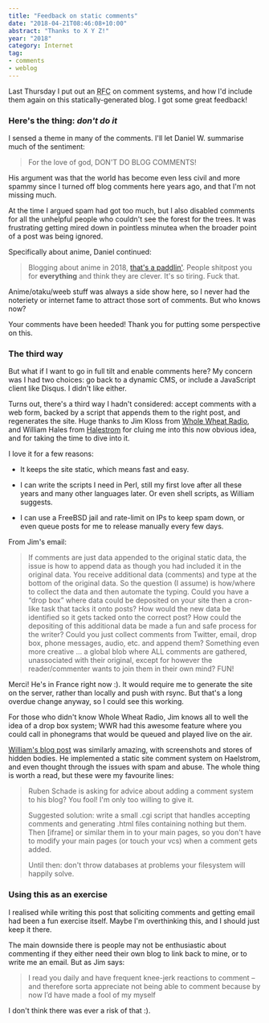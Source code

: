 ```yaml
---
title: "Feedback on static comments"
date: "2018-04-21T08:46:08+10:00"
abstract: "Thanks to X Y Z!"
year: "2018"
category: Internet
tag:
- comments
- weblog
---
```

Last Thursday I put out an <abbr title="request for comment">RFC</abbr> on comment systems, and how I'd include them again on this statically-generated blog. I got some great feedback! 


### Here's the thing: *don't do it*

I sensed a theme in many of the comments. I'll let Daniel W. summarise much of the sentiment:

> For the love of god, DON'T DO BLOG COMMENTS!

His argument was that the world has become even less civil and more spammy since I turned off blog comments here years ago, and that I'm not missing much.

At the time I argued spam had got too much, but I also disabled comments for all the unhelpful people who couldn't see the forest for the trees. It was frustrating getting mired down in pointless minutea when the broader point of a post was being ignored.

Specifically about anime, Daniel continued:

> Blogging about anime in 2018, [that's a paddlin']. People shitpost you for **everything** and think they are clever. It's so tiring. Fuck that.

Anime/otaku/weeb stuff was always a side show here, so I never had the noteriety or internet fame to attract those sort of comments. But who knows now? 

Your comments have been heeded! Thank you for putting some perspective on this.

[that's a paddlin']: https://simpsonswiki.com/wiki/That's_a_paddlin' "Simpsons wiki explanation"


### The third way

But what if I want to go in full tilt and enable comments here? My concern was I had two choices: go back to a dynamic CMS, or include a JavaScript client like Disqus. I didn't like either.

Turns out, there's a third way I hadn't considered: accept comments with a web form, backed by a script that appends them to the right post, and regenerates the site. Huge thanks to Jim Kloss from [Whole Wheat Radio], and William Hales from [Halestrom] for cluing me into this now obvious idea, and for taking the time to dive into it.

I love it for a few reasons:

* It keeps the site static, which means fast and easy.

* I can write the scripts I need in Perl, still my first love after all these years and many other languages later. Or even shell scripts, as William suggests.

* I can use a FreeBSD jail and rate-limit on IPs to keep spam down, or even queue posts for me to release manually every few days.

From Jim's email:

> If comments are just data appended to the original static data, the issue is how to append data as though you had included it in the original data.  You receive additional data (comments) and type at the bottom of the original data.  So the question (I assume) is how/where to collect the data and then automate the typing.  Could you have a “drop box” where data could be deposited on your site then a cron-like task that tacks it onto posts?  How would the new data be identified so it gets tacked onto the correct post?  How could the depositing of this additional data be made a fun and safe process for the writer?  Could you just collect comments from Twitter, email, drop box, phone messages, audio, etc. and append them?  Something even more creative ... a global blob where ALL comments are gathered, unassociated with their original, except for however the reader/commenter wants to join them in their own mind?  FUN!

Merci! He's in France right now :). It would require me to generate the site on the server, rather than locally and push with rsync. But that's a long overdue change anyway, so I could see this working.

For those who didn't know Whole Wheat Radio, Jim knows all to well the idea of a drop box system; WWR had this awesome feature where you could call in phonegrams that would be queued and played live on the air.

[William's blog post] was similarly amazing, with screenshots and stores of hidden bodies. He implemented a static site comment system on Haelstrom, and even thought through the issues with spam and abuse. The whole thing is worth a read, but these were my favourite lines:

> Ruben Schade is asking for advice about adding a comment system to his blog? You fool! I'm only too willing to give it.
> 
> Suggested solution: write a small .cgi script that handles accepting comments and generating .html files containing nothing but them. Then [iframe] or similar them in to your main pages, so you don't have to modify your main pages (or touch your vcs) when a comment gets added.
> 
> Until then: don't throw databases at problems your filesystem will happily solve.

[Halestrom]: http://www.halestrom.net/

[Whole Wheat Radio]: https://en.wikipedia.org/wiki/Whole_Wheat_Radio "Wikipedia entry on Whole Wheat Radio"

[William's blog post]: http://www.halestrom.net/darksleep/blog/030_comment_blog_systems/ "Meta: Blog comment systems"


### Using this as an exercise

I realised while writing this post that soliciting comments and getting email had been a fun exercise itself. Maybe I'm overthinking this, and I should just keep it there.

The main downside there is people may not be enthusiastic about commenting if they either need their own blog to link back to mine, or to write me an email. But as Jim says:

> I read you daily and have frequent knee-jerk reactions to comment – and therefore sorta appreciate not being able to comment because by now I’d have made a fool of my myself

I don't think there was ever a risk of that :).
